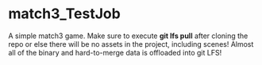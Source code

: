 # match3_TestJob
A simple match3 game.
Make sure to execute **git lfs pull** after cloning the repo or else there will be no assets in the project, including scenes!
Almost all of the binary and hard-to-merge data is offloaded into git LFS!

